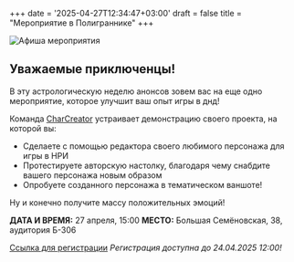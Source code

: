 +++
date = '2025-04-27T12:34:47+03:00'
draft = false
title = "Мероприятие в Полиграннике"
+++

![Афиша мероприятия](/images/Polygrannik_event.jpg)

## Уважаемые приключенцы!

В эту астрологическую неделю анонсов зовем вас на еще одно мероприятие, которое улучшит ваш опыт игры в днд!

Команда [CharCreator](https://t.me/CharCreatortelegram) устраивает демонстрацию своего проекта, на которой вы:
- Сделаете с помощью редактора своего любимого персонажа для игры в НРИ
-  Протестируете авторскую настолку, благодаря чему снабдите вашего персонажа новым образом 
-  Опробуете созданного персонажа в тематическом ваншоте!

Ну и конечно получите массу положительных эмоций!

**ДАТА И ВРЕМЯ:** 27 апреля, 15:00
**МЕСТО:** Большая Семёновская, 38, аудитория Б-306

[Ссылка для регистрации](https://forms.gle/jZ7PchhnqfxqVn4S9)
_Регистрация доступна до 24.04.2025 12:00!_



